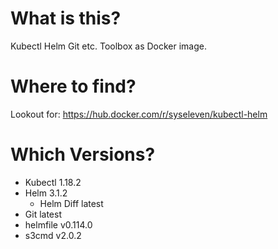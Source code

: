 # What is this?
Kubectl Helm Git etc. Toolbox as Docker image.
# Where to find?
Lookout for: https://hub.docker.com/r/syseleven/kubectl-helm
# Which Versions?
* Kubectl 1.18.2
* Helm 3.1.2
  * Helm Diff latest
* Git latest
* helmfile v0.114.0
* s3cmd v2.0.2
